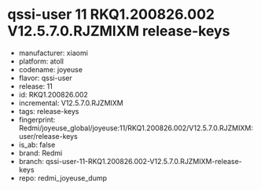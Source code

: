 # qssi-user 11 RKQ1.200826.002 V12.5.7.0.RJZMIXM release-keys
- manufacturer: xiaomi
- platform: atoll
- codename: joyeuse
- flavor: qssi-user
- release: 11
- id: RKQ1.200826.002
- incremental: V12.5.7.0.RJZMIXM
- tags: release-keys
- fingerprint: Redmi/joyeuse_global/joyeuse:11/RKQ1.200826.002/V12.5.7.0.RJZMIXM:user/release-keys
- is_ab: false
- brand: Redmi
- branch: qssi-user-11-RKQ1.200826.002-V12.5.7.0.RJZMIXM-release-keys
- repo: redmi_joyeuse_dump
